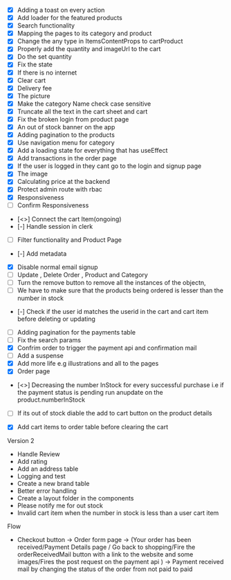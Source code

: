 - [x] Adding a toast on every action
- [X] Add loader for the featured products
- [x] Search functionality
- [x] Mapping the pages to its category and product
- [x] Change the any type in ItemsContentProps to cartProduct
- [x] Properly add the quantity and imageUrl to the cart
- [x] Do the set quantity  
- [x] Fix the state
- [x] If there is no internet
- [x] Clear cart
- [x] Delivery fee
- [x] The picture
- [x] Make the category Name check case sensitive
- [x] Truncate all the text in the cart sheet and cart
- [x] Fix the broken login from product page
- [x] An out of stock banner on the app
- [x] Adding pagination to the products
- [x] Use navigation menu for category
- [x] Add a loading state for everything that has useEffect
- [x] Add transactions in the order page
- [x] If the user is logged in they cant go to the login and signup page
- [x] The image
- [x] Calculating price at the backend
- [x] Protect admin route with rbac
- [x] Responsiveness
- [ ] Confirm Responsiveness
- [<>] Connect the cart Item(ongoing)
- [-] Handle session in clerk
- [ ] Filter functionality and Product Page
- [-] Add metadata
- [x] Disable normal email signup
- [ ] Update , Delete Order , Product and Category
- [ ] Turn the remove button to remove all the instances of the objectn, 
- [ ] We have to make sure that the products being ordered is lesser than the number in stock
- [-] Check if the user id matches the userid in the cart and cart item before deleting or  updating
- [ ] Adding pagination for the payments table
- [ ] Fix the search params
- [x] Confrim order to trigger the payment api and confirmation mail
- [ ] Add a suspense
- [x] Add more life e.g illustrations and all to the pages
- [x] Order page
- [<>] Decreasing the number InStock for every successful purchase i.e if the payment status is pending run anupdate on the product.numberInStock
- [ ] If its out of stock diable the add to cart button on the product details 
- [x] Add cart items to order table before clearing the cart


Version 2
- Handle Review
- Add rating
- Add an address table
- Logging and test
- Create a new brand table
- Better error handling
- Create a layout folder in the components
- Please notify me for out stock 
- Invalid cart item when the number in stock is less than a user cart item


Flow
- Checkout button -> Order form page -> (Your order has been received/Payment Details page / Go back to shopping/Fire the orderReceivedMail button with a link to the website and some images/Fires the post request on the payment api ) -> Payment received mail by changing the status of the order from not paid to paid